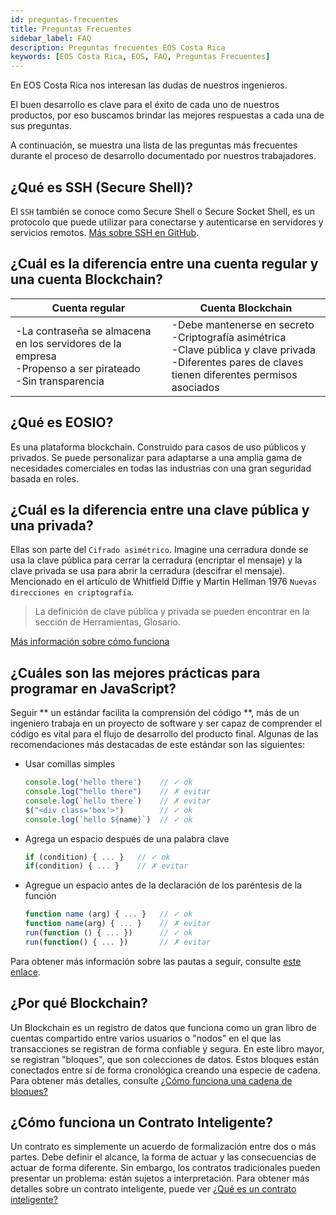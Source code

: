 ```yaml
---
id: preguntas-frecuentes
title: Preguntas Frecuentes
sidebar_label: FAQ
description: Preguntas frecuentes EOS Costa Rica
keywords: [EOS Costa Rica, EOS, FAQ, Preguntas Frecuentes]
---
```



En EOS Costa Rica nos interesan las dudas de nuestros ingenieros.

El buen desarrollo es clave para el éxito de cada uno de nuestros productos, por eso buscamos brindar las mejores respuestas a cada una de sus preguntas.

A continuación, se muestra una lista de las preguntas más frecuentes durante el proceso de desarrollo documentado por nuestros trabajadores.


## ¿Qué es SSH (Secure Shell)?

El `SSH` también se conoce como Secure Shell o Secure Socket Shell, es un protocolo que puede utilizar para conectarse y autenticarse en servidores y servicios remotos. [Más sobre SSH en GitHub](https://docs.github.com/en/free-pro-team@latest/github/authenticating-to-github/about-ssh).


## ¿Cuál es la diferencia entre una cuenta regular y una cuenta Blockchain?

| Cuenta regular | Cuenta Blockchain |  
|------|------|
|-La contraseña se almacena en los servidores de la empresa <br/> -Propenso a ser pirateado <br/> -Sin transparencia   | -Debe mantenerse en secreto <br/> -Criptografía asimétrica <br/> -Clave pública y clave privada <br/> -Diferentes pares de claves tienen diferentes permisos asociados   |


## ¿Qué es EOSIO?

Es una plataforma blockchain. Construido para casos de uso públicos y privados. Se puede personalizar para adaptarse a una amplia gama de necesidades comerciales en todas las industrias con una gran seguridad basada en roles.


## ¿Cuál es la diferencia entre una clave pública y una privada?


Ellas son parte del `Cifrado asimétrico`. Imagine una cerradura donde se usa la clave pública para cerrar la cerradura (encriptar el mensaje) y la clave privada se usa para abrir la cerradura (descifrar el mensaje). 
Mencionado en el artículo de Whitfield Diffie y Martin Hellman 1976 `Nuevas direcciones en criptografía`.

>La definición de clave pública y privada se pueden encontrar en la sección de Herramientas, Glosario.

[Más información sobre cómo funciona](https://www.preveil.com/blog/public-and-private-key/)


## ¿Cuáles son las mejores prácticas para programar en JavaScript?


Seguir ** un estándar facilita la comprensión del código **, más de un ingeniero trabaja en un proyecto de software y ser capaz de comprender el código es vital para el flujo de desarrollo del producto final. Algunas de las recomendaciones más destacadas de este estándar son las siguientes:
- Usar comillas simples

    ```js
    console.log('hello there')    // ✓ ok
    console.log("hello there")    // ✗ evitar
    console.log(`hello there`)    // ✗ evitar
    $("<div class='box'>")        // ✓ ok
    console.log(`hello ${name}`)  // ✓ ok
    ```

- Agrega un espacio después de una palabra clave

    ```js
    if (condition) { ... }   // ✓ ok
    if(condition) { ... }    // ✗ evitar
    ```

- Agregue un espacio antes de la declaración de los paréntesis de la función

    ```js
    function name (arg) { ... }   // ✓ ok
    function name(arg) { ... }    // ✗ evitar
    run(function () { ... })      // ✓ ok
    run(function() { ... })       // ✗ evitar
    ```

Para obtener más información sobre las pautas a seguir, consulte [este enlace](https://standardjs.com/rules.html).

## ¿Por qué Blockchain?

Un Blockchain es un registro de datos que funciona como un gran libro de cuentas compartido entre varios usuarios o "nodos" en el que las transacciones se registran de forma confiable y segura. En este libro mayor, se registran "bloques", que son colecciones de datos. Estos bloques están conectados entre sí de forma cronológica creando una especie de cadena.
Para obtener más detalles, consulte [¿Cómo funciona una cadena de bloques?](https://eoscostarica.medium.com/https-medium-com-eoscostarica-que-es-blockchain-d54d42439ef3)

## ¿Cómo funciona un Contrato Inteligente?

Un contrato es simplemente un acuerdo de formalización entre dos o más partes. Debe definir el alcance, la forma de actuar y las consecuencias de actuar de forma diferente. Sin embargo, los contratos tradicionales pueden presentar un problema: están sujetos a interpretación.
Para obtener más detalles sobre un contrato inteligente, puede ver [¿Qué es un contrato inteligente?](https://eoscostarica.medium.com/qu%C3%A9-es-un-smart-contract-793d2042c65d)